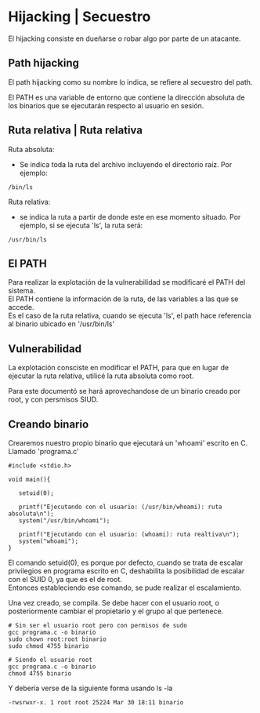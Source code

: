 # Hijacking | Secuestro
El hijacking consiste en dueñarse o robar algo por parte de un atacante.

## Path hijacking

El path hijacking como su nombre lo indica, se refiere al secuestro del path. <br>

El PATH es una variable de entorno que contiene la dirección absoluta de los binarios que se ejecutarán respecto al usuario en sesión. <br>

## Ruta relativa | Ruta relativa

Ruta absoluta: <br>
- Se indica toda la ruta del archivo incluyendo el directorio raíz. Por ejemplo: <br>
```
/bin/ls
```
Ruta relativa: <br>
- se indica la ruta a partir de donde este en ese momento situado. Por ejemplo, si se ejecuta 'ls', la ruta será:
```
/usr/bin/ls
```

## El PATH

Para realizar la explotación de la vulnerabilidad se modificaré el PATH del sistema. <br>
El PATH contiene la información de la ruta, de las variables a las que se accede. <br>
Es el caso de la ruta relativa, cuando se ejecuta 'ls', el path hace referencia al binario ubicado en '/usr/bin/ls' <br>

## Vulnerabilidad

La explotación consciste en modificar el PATH, para que en lugar de ejecutar la ruta relativa, utilicé la ruta absoluta como root. <br>

Para este documentó se hará aprovechandose de un binario creado por root, y con persmisos SIUD.

## Creando binario

Crearemos nuestro propio binario que ejecutará un 'whoami' escrito en C. Llamado 'programa.c'

```
#include <stdio.h>

void main(){

   setuid(0);

   printf("Ejecutando con el usuario: (/usr/bin/whoami): ruta absoluta\n");
   system("/usr/bin/whoami");

   printf("Ejecutando con el usuario: (whoami): ruta realtiva\n");
   system("whoami");
}
```
El comando setuid(0), es porque por defecto, cuando se trata de escalar privilegios en programa escrito en C, deshabilita la posibilidad de escalar con el SUID 0, ya que es el de root.<br>
Entonces estableciendo ese comando, se pude realizar el escalamiento. <br>

Una vez creado, se compila. Se debe hacer con el usuario root, o posteriormente cambiar el propietario y el grupo al que pertenece.
```
# Sin ser el usuario root pero con permisos de sudo
gcc programa.c -o binario
sudo chown root:root binario
sudo chmod 4755 binario

# Siendo el usuario root
gcc programa.c -o binario
chmod 4755 binario
```
Y debería verse de la siguiente forma usando ls -la
```
-rwsrwxr-x. 1 root root 25224 Mar 30 18:11 binario
```
